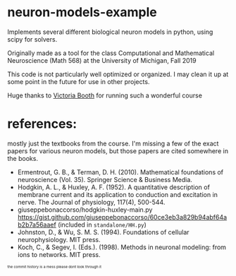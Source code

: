 # neuron-models-example
Implements several different biological neuron models in python, using  scipy for solvers.  

Originally made as a tool for the class Computational and Mathematical Neuroscience (Math 568) at the University of Michigan, Fall 2019

This code is not particularly well optimized or organized. I may clean it up at some point in the future for use in other projects.

Huge thanks to [Victoria Booth](http://www.math.lsa.umich.edu/~vbooth/) for running such a wonderful course

# references:
mostly just the textbooks from the course. I'm missing a few of the exact papers for various neuron models, but those papers are cited somewhere in the books.
- Ermentrout, G. B., & Terman, D. H. (2010). Mathematical foundations of neuroscience (Vol. 35). Springer Science & Business Media.
- Hodgkin, A. L., & Huxley, A. F. (1952). A quantitative description of membrane current and its application to conduction and excitation in nerve. The Journal of physiology, 117(4), 500-544.
- giuseppebonaccorso/hodgkin-huxley-main.py  https://gist.github.com/giuseppebonaccorso/60ce3eb3a829b94abf64ab2b7a56aaef 
  (included in `standalone/HH.py`)
- Johnston, D., & Wu, S. M. S. (1994). Foundations of cellular neurophysiology. MIT press.
- Koch, C., & Segev, I. (Eds.). (1998). Methods in neuronal modeling: from ions to networks. MIT press.
















<small><small><small>the commit history is a mess please dont look through it</small></small></small>